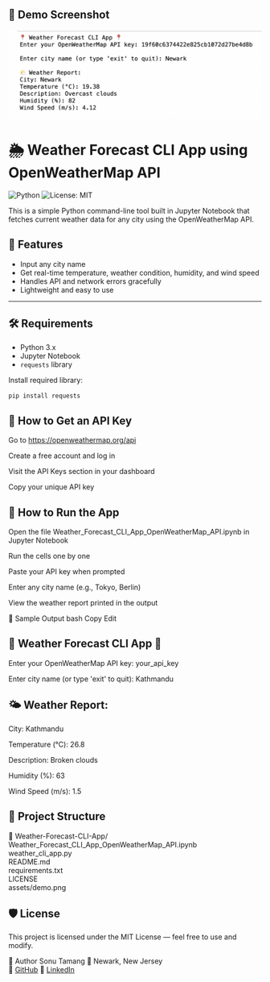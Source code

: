## 📸 Demo Screenshot

![Weather App Demo](assets/demo.png)

# 🌦️ Weather Forecast CLI App using OpenWeatherMap API
![Python](https://img.shields.io/badge/python-3.8+-blue)
![License: MIT](https://img.shields.io/badge/License-MIT-yellow.svg)


This is a simple Python command-line tool built in Jupyter Notebook that fetches current weather data for any city using the OpenWeatherMap API.

## 🧰 Features
- Input any city name
- Get real-time temperature, weather condition, humidity, and wind speed
- Handles API and network errors gracefully
- Lightweight and easy to use

---

## 🛠 Requirements

- Python 3.x
- Jupyter Notebook
- `requests` library

Install required library:
```bash
pip install requests
```

## 🔐 How to Get an API Key
Go to https://openweathermap.org/api

Create a free account and log in

Visit the API Keys section in your dashboard

Copy your unique API key

## 🚀 How to Run the App
Open the file Weather_Forecast_CLI_App_OpenWeatherMap_API.ipynb in Jupyter Notebook

Run the cells one by one

Paste your API key when prompted

Enter any city name (e.g., Tokyo, Berlin)

View the weather report printed in the output

🧪 Sample Output
bash
Copy
Edit
## 📍 Weather Forecast CLI App 📍
Enter your OpenWeatherMap API key: your_api_key  

Enter city name (or type 'exit' to quit): Kathmandu

## 🌤 Weather Report:
City: Kathmandu

Temperature (°C): 26.8

Description: Broken clouds

Humidity (%): 63

Wind Speed (m/s): 1.5

## 📂 Project Structure
📁 Weather-Forecast-CLI-App/
Weather_Forecast_CLI_App_OpenWeatherMap_API.ipynb
 weather_cli_app.py  
 README.md  
 requirements.txt  
 LICENSE  
 assets/demo.png  
## 🛡 License
This project is licensed under the MIT License — feel free to use and modify.

👤 Author
Sonu Tamang
📍 Newark, New Jersey  
🔗 [GitHub](https://github.com/Sonulama778)
🔗 [LinkedIn](https://linkedin.com/in/sonu-tamang)

